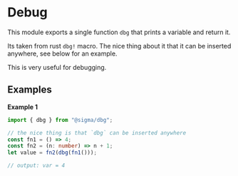 # Debug

This module exports a single function `dbg` that prints a variable and return
it.

Its taken from rust `dbg!` macro. The nice thing about it that it can be
inserted anywhere, see below for an example.

This is very useful for debugging.

## Examples

**Example 1**

```ts
import { dbg } from "@sigma/dbg";

// the nice thing is that `dbg` can be inserted anywhere
const fn1 = () => 4;
const fn2 = (n: number) => n + 1;
let value = fn2(dbg(fn1()));

// output: var = 4
```

